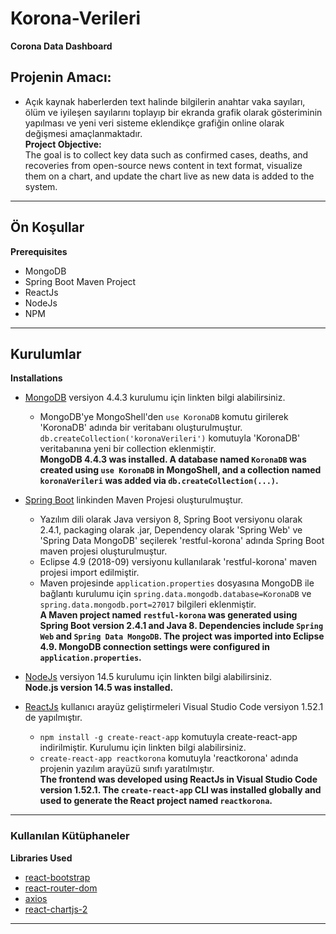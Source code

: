 # Korona-Verileri  
**Corona Data Dashboard**

## Projenin Amacı:  
- Açık kaynak haberlerden text halinde bilgilerin anahtar vaka sayıları, ölüm ve iyileşen sayılarını toplayıp bir ekranda grafik olarak gösteriminin yapılması ve yeni veri sisteme eklendikçe grafiğin online olarak değişmesi amaçlanmaktadır.  
**Project Objective:**  
The goal is to collect key data such as confirmed cases, deaths, and recoveries from open-source news content in text format, visualize them on a chart, and update the chart live as new data is added to the system.

---

## Ön Koşullar  
**Prerequisites**
- MongoDB  
- Spring Boot Maven Project  
- ReactJs  
- NodeJs  
- NPM  

---

## Kurulumlar  
**Installations**
- [MongoDB](https://www.mongodb.com/try/download/community)  versiyon 4.4.3 kurulumu için linkten bilgi alabilirsiniz.  
  - MongoDB'ye MongoShell'den `use KoronaDB` komutu girilerek 'KoronaDB' adında bir veritabanı oluşturulmuştur. `db.createCollection('koronaVerileri')` komutuyla 'KoronaDB' veritabanına yeni bir collection eklenmiştir.  
  **MongoDB 4.4.3 was installed. A database named `KoronaDB` was created using `use KoronaDB` in MongoShell, and a collection named `koronaVerileri` was added via `db.createCollection(...)`.**

- [Spring Boot](https://start.spring.io/) linkinden Maven Projesi oluşturulmuştur.  
  - Yazılım dili olarak Java versiyon 8, Spring Boot versiyonu olarak 2.4.1, packaging olarak .jar, Dependency olarak 'Spring Web' ve 'Spring Data MongoDB' seçilerek 'restful-korona' adında Spring Boot maven projesi oluşturulmuştur.  
  - Eclipse 4.9 (2018-09) versiyonu kullanılarak 'restful-korona' maven projesi import edilmiştir.  
  - Maven projesinde `application.properties` dosyasına MongoDB ile bağlantı kurulumu için `spring.data.mongodb.database=KoronaDB` ve `spring.data.mongodb.port=27017` bilgileri eklenmiştir.  
  **A Maven project named `restful-korona` was generated using Spring Boot version 2.4.1 and Java 8. Dependencies include `Spring Web` and `Spring Data MongoDB`. The project was imported into Eclipse 4.9. MongoDB connection settings were configured in `application.properties`.**

- [NodeJs](https://nodejs.org/en/download/) versiyon 14.5 kurulumu için linkten bilgi alabilirsiniz.  
  **Node.js version 14.5 was installed.**

- [ReactJs](https://tr.reactjs.org/docs/create-a-new-react-app.html#create-react-app) kullanıcı arayüz geliştirmeleri Visual Studio Code versiyon 1.52.1 de yapılmıştır.  
  - `npm install -g create-react-app` komutuyla create-react-app indirilmiştir. Kurulumu için linkten bilgi alabilirsiniz.  
  - `create-react-app reactkorona` komutuyla 'reactkorona' adında projenin yazılım arayüzü sınıfı yaratılmıştır.  
  **The frontend was developed using ReactJs in Visual Studio Code version 1.52.1. The `create-react-app` CLI was installed globally and used to generate the React project named `reactkorona`.**

---

### Kullanılan Kütüphaneler  
**Libraries Used**

- [react-bootstrap](https://react-bootstrap.github.io/getting-started/introduction/)  
- [react-router-dom](https://www.npmjs.com/package/react-router-dom)  
- [axios](https://www.npmjs.com/package/axios)  
- [react-chartjs-2](https://www.npmjs.com/package/react-chartjs-2)

---
